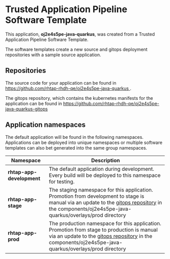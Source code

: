 # Trusted Application Pipeline Software Template

This application, **oj2e4s5pe-java-quarkus**, was created from a Trusted Application Pipeline Software Template.

The software templates create a new source and gitops deployment repositories with a sample source application. 

## Repositories

The source code for your application can be found in [https://github.com/rhtap-rhdh-qe/oj2e4s5pe-java-quarkus ](https://github.com/rhtap-rhdh-qe/oj2e4s5pe-java-quarkus ).
 
The gitops repository, which contains the kubernetes manifests for the application can be found in 
[https://github.com/rhtap-rhdh-qe/oj2e4s5pe-java-quarkus-gitops ](https://github.com/rhtap-rhdh-qe/oj2e4s5pe-java-quarkus-gitops ) 

## Application namespaces 

The default application will be found in the following namespaces. Applications can be deployed into unique namespaces or multiple software templates can also bet generated into the same group namespaces.  

|  Namespace   |  Description   |  
| -------- | -------- |   
| **rhtap-app-development** | The default application during development. Every build will be deployed to this namespace for testing. | 
| **rhtap-app-stage** | The staging namespace for this application. Promotion from development to stage is manual via an update to the [gitops repository](https://github.com/rhtap-rhdh-qe/oj2e4s5pe-java-quarkus-gitops ) in the components/oj2e4s5pe-java-quarkus/overlays/prod directory |  
| **rhtap-app-prod** | The production namespace for this application. Promotion from stage to production is manual via an update to the [gitops repository](https://github.com/rhtap-rhdh-qe/oj2e4s5pe-java-quarkus-gitops ) in the components/oj2e4s5pe-java-quarkus/overlays/prod directory | 